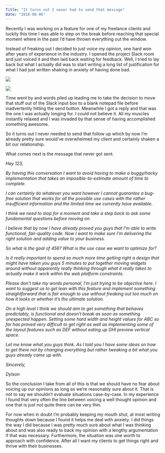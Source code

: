 ```yaml
---
Title: "It turns out I never had to send that message"
Date: "2018-08-06"
---
```


Recently I was working on a feature for one of my freelance clients and luckily this time I was able to step on the break before reaching that special moment where in the past I’d have thrown everything out the window.

Instead of freaking out I decided to just voice my opinion, one hard won after years of experience in the industry. I opened the project Slack room and just voiced it and then laid back waiting for feedback. Well, I tried to lay back but what I actually did was to start writing a long list of justification for what I had just written shaking in anxiety of having done bad.

![](/images/posts/2018-08-06_A.png)

![](/images/posts/2018-08-06_B.png)

Time went by and words piled up leading me to take the decision to move that stuff out of the Slack input box to a blank notepad file before inadvertently hitting the send button. Meanwhile I got a reply and that was the one I was actually longing for. I could not believe it. All my muscles instantly relaxed and I was invaded by that sense of having accomplished something awesome.

So it turns out I never needed to send that follow up which by now I’m already pretty sure would’ve overwhelmed my client and certainly shaken a bit our relationship.

What comes next is the message that never got sent.

*Hey 123,*

*By having this conversation I want to avoid having to make a buggy/hacky implementation that takes an imposible-to-estimate amount of time to complete.*

*I can certainly do whatever you want however I cannot guarantee a bug-free solution that works for all the possible use cases with the rather insufficient information and the limited time we currently have available.*

*I think we need to stop for a moment and take a step back to ask some fundamental questions before moving on.*

*I believe that by now I have already proved you guys that I’m able to write functional, fair-quality code. Now I want to make sure I’m delivering the right solution and adding value to your business.*

*So what is the goal of 456? What is the use case we want to optimize for?*

*Is it really important to spend so much more time getting right a design that might have taken you guys 5 minutes to put together moving widgets around without apparently really thinking through what it really takes to actually make it work within the web platform constraints.*

*Please don’t take my words personal, I’m just trying to be objective here. I want to suggest us to get lean with this feature and implement something straightforward that is fair enough to use without freaking out too much on how it looks or whether it’s the ultimate solution.*

*On a high level I think we should aim to get something that behaves predictably, is functional and doesn’t break as soon as something unexpected happen. Setting some hard width and height values for ABC so far has proved very difficult to get right as well as implementing some of the layout features such as DEF without eating up GHI preview vertical space.*

*Let me know what you guys think. As I told you I have some ideas on how to get there not by changing everything but rather tweaking a bit what you guys already came up with.*

*Sincerely,*

*Dylson*

So the conclusion I take from all of this is that we should have no fear about voicing up our opinions as long as we’re reasonably sure about it. That is not to say we shouldn’t evaluate situations case-by-case. In my experience I found that very often the line between voicing a well thought opinion and one that is just not quite there can be very thin.

For now when in doubt I’m probably keeping my mouth shut, at most writing thoughts down because I found it helps me deal with anxiety. I did things the way I did because I was pretty much sure about what I was thinking about and was also ready to back my opinion with a lengthy argumentation if that was necessary. Furthermore, the situation was one worth to approach with confidence. After all I want my clients to get things right and thrive with their businesses.
